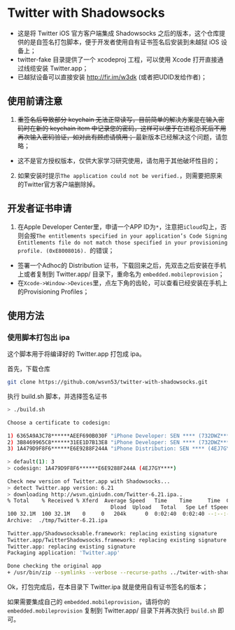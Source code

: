 # Twitter with Shadowsocks

* 这是将 Twitter iOS 官方客户端集成 Shadowsocks 之后的版本，这个仓库提供的是自签名打包脚本，便于开发者使用自有证书签名后安装到未越狱 iOS 设备上；  
* twitter-fake 目录提供了一个 xcodeproj 工程，可以使用 Xcode 打开直接通过线缆安装 Twitter.app；
* 已越狱设备可以直接安装 http://fir.im/w3dk  (或者把UDID发给作者)；

## 使用前请注意

1. <strike>重签名后导致部分 keychain 无法正常读写，目前简单的解决方案是在输入密码时在新的 keychain item 中记录您的密码，这样可以便于在进程杀死后不用再次输入密码验证，如对此有顾虑请慎用； </strike> 最新版本已经解决这个问题，请忽略； 
* 这不是官方授权版本，仅供大家学习研究使用，请勿用于其他破坏性目的；

2. 如果安装时提示`The application could not be verified.`，则需要把原来的Twitter官方客户端删除掉。

## 开发者证书申请

1. 在Apple Developer Center里，申请一个APP ID为`*`，注意把`iCloud`勾上，否则会报`The entitlements specified in your application’s Code Signing Entitlements file do not match those specified in your provisioning profile. (0xE8008016). `的错误；
* 签署一个Adhoc的 Distribution 证书，下载回来之后，先双击之后安装在手机上或者复制到 Twitter.app/ 目录下，重命名为 `embedded.mobileprovision`；
* 在`Xcode->Window->Devices`里，点左下角的齿轮，可以查看已经安装在手机上的Provisioning Profiles；


## 使用方法

### 使用脚本打包出 ipa

这个脚本用于将编译好的 Twitter.app 打包成 ipa。

首先，下载仓库
````bash
git clone https://github.com/wsvn53/twitter-with-shadowsocks.git
````

执行 build.sh 脚本，并选择签名证书
````bash 
> ./build.sh
  
Choose a certificate to codesign: 
  
1) 6365A9A3C78******AEEF690B030F "iPhone Developer: SEN **** (732DWZ****)"
2) 3B8469965C8******31EE1D7B13E8 "iPhone Developer: SEN **** (732DWZ****)"
3) 1A479D9F8F6******E6E9288F244A "iPhone Distribution: SEN **** (4EJ7GY****)"
  
> default(1): 3
> codesign: 1A479D9F8F6******E6E9288F244A (4EJ7GY****)
  
Check new version of Twitter.app with Shadowsocks...
> detect Twitter.app version: 6.21
> downloading http://wsvn.qiniudn.com/Twitter-6.21.ipa..
% Total    % Received % Xferd  Average Speed   Time    Time     Time  Current
                                 Dload  Upload   Total   Spe Lef tSpeed
100 32.1M  100 32.1M    0     0   204k      0  0:02:40  0:02:40 --:--:--  165k
Archive:  ./tmp/Twitter-6.21.ipa
  
Twitter.app/Shadowsocksable.framework: replacing existing signature
Twitter.app/TwitterShadowsocks.framework: replacing existing signature
Twitter.app: replacing existing signature
Packaging application: 'Twitter.app'
  
Done checking the original app
+ /usr/bin/zip --symlinks --verbose --recurse-paths ../twiter-with-shadowsocks/Twitter.ipa .
````

Ok，打包完成后，在本目录下 Twitter.ipa 就是使用自有证书签名的版本；

如果需要集成自己的 `embedded.mobileprovision`，请将你的 `embedded.mobileprovision` 复制到 Twitter.app/ 目录下并再次执行 `build.sh` 即可。
